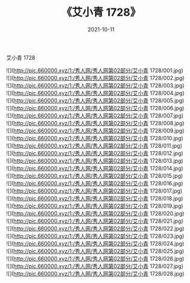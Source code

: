 ﻿---
layout: post
title:  《艾小青 1728》
date:   2021-10-11
img: http://pic.660000.xyz/1:/秀人网/秀人网第02部分/艾小青 1728/000.jpg
categories: [美女, 清纯, 唯美]
---

艾小青 1728

  ![](http://pic.660000.xyz/1:/秀人网/秀人网第02部分/艾小青 1728/001.jpg) <br> ![](http://pic.660000.xyz/1:/秀人网/秀人网第02部分/艾小青 1728/002.jpg) <br> ![](http://pic.660000.xyz/1:/秀人网/秀人网第02部分/艾小青 1728/003.jpg) <br> ![](http://pic.660000.xyz/1:/秀人网/秀人网第02部分/艾小青 1728/004.jpg) <br> ![](http://pic.660000.xyz/1:/秀人网/秀人网第02部分/艾小青 1728/005.jpg) <br> ![](http://pic.660000.xyz/1:/秀人网/秀人网第02部分/艾小青 1728/006.jpg) <br> ![](http://pic.660000.xyz/1:/秀人网/秀人网第02部分/艾小青 1728/007.jpg) <br> ![](http://pic.660000.xyz/1:/秀人网/秀人网第02部分/艾小青 1728/008.jpg) <br> ![](http://pic.660000.xyz/1:/秀人网/秀人网第02部分/艾小青 1728/009.jpg) <br> ![](http://pic.660000.xyz/1:/秀人网/秀人网第02部分/艾小青 1728/010.jpg) <br> ![](http://pic.660000.xyz/1:/秀人网/秀人网第02部分/艾小青 1728/011.jpg) <br> ![](http://pic.660000.xyz/1:/秀人网/秀人网第02部分/艾小青 1728/012.jpg) <br> ![](http://pic.660000.xyz/1:/秀人网/秀人网第02部分/艾小青 1728/013.jpg) <br> ![](http://pic.660000.xyz/1:/秀人网/秀人网第02部分/艾小青 1728/014.jpg) <br> ![](http://pic.660000.xyz/1:/秀人网/秀人网第02部分/艾小青 1728/015.jpg) <br> ![](http://pic.660000.xyz/1:/秀人网/秀人网第02部分/艾小青 1728/016.jpg) <br> ![](http://pic.660000.xyz/1:/秀人网/秀人网第02部分/艾小青 1728/017.jpg) <br> ![](http://pic.660000.xyz/1:/秀人网/秀人网第02部分/艾小青 1728/018.jpg) <br> ![](http://pic.660000.xyz/1:/秀人网/秀人网第02部分/艾小青 1728/019.jpg) <br> ![](http://pic.660000.xyz/1:/秀人网/秀人网第02部分/艾小青 1728/020.jpg) <br> ![](http://pic.660000.xyz/1:/秀人网/秀人网第02部分/艾小青 1728/021.jpg) <br> ![](http://pic.660000.xyz/1:/秀人网/秀人网第02部分/艾小青 1728/022.jpg) <br> ![](http://pic.660000.xyz/1:/秀人网/秀人网第02部分/艾小青 1728/023.jpg) <br> ![](http://pic.660000.xyz/1:/秀人网/秀人网第02部分/艾小青 1728/024.jpg) <br> ![](http://pic.660000.xyz/1:/秀人网/秀人网第02部分/艾小青 1728/025.jpg) <br> ![](http://pic.660000.xyz/1:/秀人网/秀人网第02部分/艾小青 1728/026.jpg) <br> ![](http://pic.660000.xyz/1:/秀人网/秀人网第02部分/艾小青 1728/027.jpg) <br> ![](http://pic.660000.xyz/1:/秀人网/秀人网第02部分/艾小青 1728/028.jpg) <br>